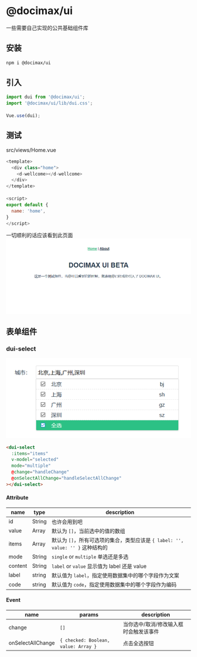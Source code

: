 # @docimax/ui

一些需要自己实现的公共基础组件库

## 安装

```bash
npm i @docimax/ui
```

## 引入

```js
import dui from '@docimax/ui';
import '@docimax/ui/lib/dui.css';

Vue.use(dui);
```

## 测试

src/views/Home.vue

```js
<template>
  <div class="home">
    <d-wellcome></d-wellcome>
  </div>
</template>

<script>
export default {
  name: 'home',
}
</script>
```

一切顺利的话应该看到此页面
![wellcome.png](./assets/wellcome.png)

## 表单组件

### dui-select

![select](./assets/select.png)

```html
<dui-select
  :items="items"
  v-model="selected"
  mode="multiple"
  @change="handleChange"
  @onSelectAllChange="handleSelectAllChange"
></dui-select>
```

#### Attribute
| name | type | description|
|-|-|-|
|id|String|也许会用到吧|
|value|Array|默认为 `[]`，当前选中的值的数组|
|items|Array|默认为 `[]`，所有可选项的集合，类型应该是 `{ label: '', value: '' }` 这种结构的|
|mode|String|`single` or `multiple` 单选还是多选|
|content|String|`label` or `value` 显示值为 label 还是 value|
|label|string|默认值为 `label`，指定使用数据集中的哪个字段作为文案|
|code|string|默认值为 `code`，指定使用数据集中的哪个字段作为编码|
#### Event
| name | params | description|
|-|-|-|
|change|`[]`|当你选中/取消/修改输入框时会触发该事件|
|onSelectAllChange|`{ checked: Boolean, value: Array }`|点击全选按钮|
